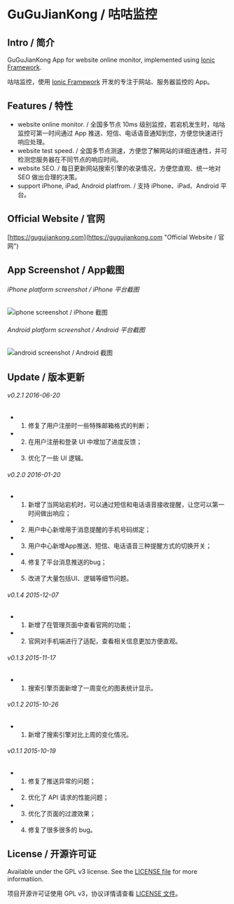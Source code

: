# GuGuJianKong / 咕咕监控
## Intro / 简介
GuGuJianKong App for website online monitor, implemented using [Ionic Framework](http://ionicframework.com/ "Ionic official website").

咕咕监控，使用 [Ionic Framework](http://ionicframework.com/ "Ionic official website") 开发的专注于网站、服务器监控的 App。
## Features / 特性
* website online monitor. / 全国多节点 10ms 级别监控，若宕机发生时，咕咕监控可第一时间通过 App 推送、短信、电话语音通知到您，方便您快速进行响应处理。
* website test speed. / 全国多节点测速，方便您了解网站的详细连通性，并可检测您服务器在不同节点的响应时间。
* website SEO. / 每日更新网站搜索引擎的收录情况，方便您直观、统一地对 SEO 做出合理的决策。
* support iPhone, iPad, Android platfrom. / 支持 iPhone、iPad、Android 平台。

## Official Website / 官网
[https://gugujiankong.com](https://gugujiankong.com "Official Website / 官网")

## App Screenshot /  App截图
###### iPhone platform screenshot / iPhone 平台截图
![iphone screenshot / iPhone 截图](https://github.com/ParryQiu/GuGuJianKong/blob/master/screenshot/screenshot_iphone.png?raw=true "iphone screenshot / iPhone 截图")
###### Android platform screenshot / Android 平台截图
![android screenshot / Android 截图](https://github.com/ParryQiu/GuGuJianKong/blob/master/screenshot/screenshot_android.png?raw=true "android screenshot / Android 截图")

## Update / 版本更新

###### v0.2.1 2016-06-20
* 1. 修复了用户注册时一些特殊邮箱格式的判断；
* 2. 在用户注册和登录 UI 中增加了进度反馈；
* 3. 优化了一些 UI 逻辑。

###### v0.2.0 2016-01-20
* 1. 新增了当网站宕机时，可以通过短信和电话语音接收提醒，让您可以第一时间做出响应；
* 2. 用户中心新增用于消息提醒的手机号码绑定；
* 3. 用户中心新增App推送、短信、电话语音三种提醒方式的切换开关；
* 4. 修复了平台消息推送的bug；
* 5. 改进了大量包括UI、逻辑等细节问题。

###### v0.1.4 2015-12-07
* 1. 新增了在管理页面中查看官网的功能；
* 2. 官网对手机端进行了适配，查看相关信息更加方便直观。

###### v0.1.3 2015-11-17
* 1. 搜索引擎页面新增了一周变化的图表统计显示。

###### v0.1.2 2015-10-26
* 1. 新增了搜索引擎对比上周的变化情况。

###### v0.1.1 2015-10-19
* 1. 修复了推送异常的问题；
* 2. 优化了 API 请求的性能问题；
* 3. 优化了页面的过渡效果；
* 4. 修复了很多很多的 bug。

## License / 开源许可证
Available under the GPL v3 license. See the [LICENSE file](http://choosealicense.com/licenses/gpl-3.0/ "LICENSE file") for more informatiion.

项目开源许可证使用 GPL v3，协议详情请查看 [LICENSE 文件](http://choosealicense.com/licenses/gpl-3.0/ "LICENSE 文件")。
